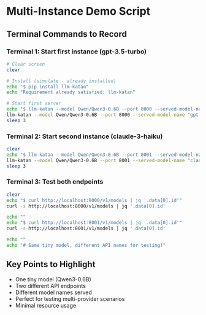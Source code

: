 # Multi-Instance Demo Script

## Terminal Commands to Record

### Terminal 1: Start first instance (gpt-3.5-turbo)

```bash
# Clear screen
clear

# Install (simulate - already installed)
echo "$ pip install llm-katan"
echo "Requirement already satisfied: llm-katan"

# Start first server
echo "$ llm-katan --model Qwen/Qwen3-0.6B --port 8000 --served-model-name 'gpt-3.5-turbo'"
llm-katan --model Qwen/Qwen3-0.6B --port 8000 --served-model-name "gpt-3.5-turbo" &
sleep 3
```

### Terminal 2: Start second instance (claude-3-haiku)

```bash
clear
echo "$ llm-katan --model Qwen/Qwen3-0.6B --port 8001 --served-model-name 'claude-3-haiku'"
llm-katan --model Qwen/Qwen3-0.6B --port 8001 --served-model-name "claude-3-haiku" &
sleep 3
```

### Terminal 3: Test both endpoints

```bash
clear
echo "$ curl http://localhost:8000/v1/models | jq '.data[0].id'"
curl -s http://localhost:8000/v1/models | jq '.data[0].id'

echo ""
echo "$ curl http://localhost:8001/v1/models | jq '.data[0].id'"
curl -s http://localhost:8001/v1/models | jq '.data[0].id'

echo ""
echo "# Same tiny model, different API names for testing!"
```

## Key Points to Highlight

- One tiny model (Qwen3-0.6B)
- Two different API endpoints
- Different model names served
- Perfect for testing multi-provider scenarios
- Minimal resource usage
